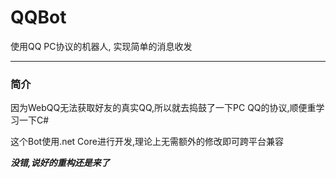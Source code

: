 # QQBot
使用QQ PC协议的机器人, 实现简单的消息收发

***

### 简介
因为WebQQ无法获取好友的真实QQ,所以就去捣鼓了一下PC QQ的协议,顺便重学习一下C#  

这个Bot使用.net Core进行开发,理论上无需额外的修改即可跨平台兼容

***没错,说好的重构还是来了***

